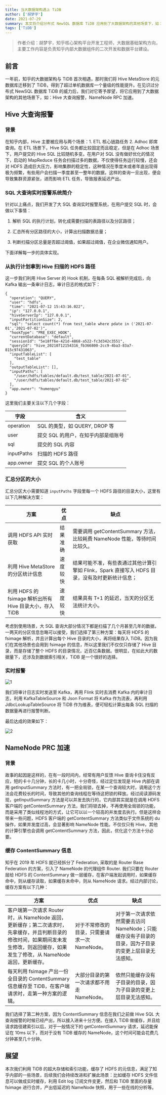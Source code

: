 ```yaml
---
title: 当大数据架构遇上 TiDB
author: ['胡梦宇']
date: 2021-07-29
summary: 本文将介绍分布式 NewSQL 数据库 TiDB 应用到了大数据架构的其他场景下，如：Hive 大查询报警，NameNode RPC 加速。
tags: ['TiDB']
---
```


> 作者介绍：胡梦宇，知乎核心架构平台开发工程师，大数据基础架构方向，主要工作内容是负责知乎内部大数据组件的二次开发和数据平台建设。

## 前言

一年前，知乎的大数据架构与 TiDB 首次相遇，那时我们将 Hive MetaStore 的元数据库迁移到了 TiDB，得到了超过单机数据库一个量级的性能提升。在见识过分布式 NewSQL 数据库 TiDB 的威力后，我们对它寄予厚望，将它应用到了大数据架构的其他场景下，如：Hive 大查询报警，NameNode RPC 加速。

## Hive 大查询报警

### 背景

在知乎内部，Hive 主要被应用与两个场景：1. ETL 核心链路任务 2. Adhoc 即席查询。在 ETL 场景下，Hive SQL 任务都比较固定而且稳定，但是在 Adhoc 场景下，用户提交的 Hive SQL 比较随机多变。在用户对 SQL 没有做好优化的情况下，启动的 MapReduce 任务会扫描过多的数据，不仅使得任务运行较慢，还会对 HDFS 造成巨大压力，影响集群的稳定性，这种情况在季度末或者年底出现得极为频繁，有些用户会扫描一季度甚至一整年的数据，这样的查询一旦出现，便会导致集群资源紧张，进而影响 ETL 任务，导致报表延迟产出。

### SQL 大查询实时报警系统简介

针对以上痛点，我们开发了大 SQL 查询实时报警系统，在用户提交 SQL 时，会做以下事情：

1. 解析 SQL 的执行计划，转化成需要扫描的表路径以及分区路径；

2. 汇总所有分区路径的大小，计算出扫描数据总量；

3. 判断扫描分区总量是否超过阈值，如果超过阈值，在企业微信通知用户。

下面详解每一步的具体实现。

### 从执行计划拿到 Hive 扫描的 HDFS 路径

这一步我们利用 Hive Server 的 Hook 机制，在每条 SQL 被解析完成后，向 Kafka 输出一条审计日志，审计日志的格式如下：

```
{
  "operation": "QUERY",
  "user": "hdfs",
  "time": "2021-07-12 15:43:16.022",
  "ip": "127.0.0.1",
  "hiveServerIp": "127.0.0.1",
  "inputPartitionSize": 2,
  "sql": "select count(*) from test_table where pdate in ('2021-07-01','2021-07-02')",
  "hookType": "PRE_EXEC_HOOK",
  "currentDatabase": "default",
  "sessionId": "5e18ff6e-421d-4868-a522-fc3d342c3551",
  "queryId": "hive_20210712154316_fb366800-2cc9-4ba3-83a7-815c97431063",
  "inputTableList": [
    "test_table"
  ],
  "outputTableList": [],
  "inputPaths": [
    "/user/hdfs/tables/default.db/test_table/2021-07-01",
    "/user/hdfs/tables/default.db/test_table/2021-07-02"
  ],
  "app.owner": "humengyu"
}
```

这里我们主要关注以下几个字段：

|  字段  |  含义  |
|  ----  | ----  |
|  operation  | SQL 的类型，如 QUERY, DROP 等  |
|  user  | 提交 SQL 的用户，在知乎内部是组账号  |
|  sql  | 提交的 SQL 内容  |
|  inputPaths  | 扫描的 HDFS 路径  |
|  app.owner  | 提交 SQL 的个人账号  |

### 汇总分区的大小

汇总分区大小需要知道 `inputPaths` 字段里每一个 HDFS 路径的目录大小，这里有以下几种解决方案：

|  方案  |  优点  |  缺点  |
|  ----  | ----  | ----  |
|  调用 HDFS API 实时获取  | 结果准确  |  需要调用 getContentSummary 方法，比较耗费 NameNode 性能，等待时间比较久。  |
|  利用 Hive MetaStore 的分区统计信息 | 速度较快  |  结果可能不准，有些表通过其他计算引擎如 Flink，Spark 直接写入 HDFS 目录，没有及时更新统计信息；  |
|  利用 HDFS 的 fsimage 解析出所有 Hive 目录大小，存入 TiDB  | 速度较快  |  结果具有 T+1 的延迟，当天的分区无法统计大小。  |

考虑到使用场景，大 SQL 查询大部分情况下都是扫描了几个月甚至几年的数据，一两天的分区信息忽略可以接受，我们选择了第三种方案：每天将 HDFS 的 fsimage 解析，并且计算出每个 Hive 目录的大小，再将结果存入 TiDB。因为我们在其他场景也会用到 fsimage 的信息，所以这里我们不仅仅只存储了 Hive 目录，而是存储了整个 HDFS 的目录情况，近百亿条数据。很明显，在如此大的数据量下，还涉及到数据索引相关，TiDB 是一个很好的选择。

### 实时报警

![1](media/when-big-data-architecture-meets-tidb/1.png)

我们将审计日志实时发送至 Kafka，再用 Flink 实时去消费 Kafka 内的审计日志，利用 KafkaTableSource 和 Json Format 将 Kafka 作为流表，再利用 JdbcLookupTableSource 将 TiDB 作为维表，便可轻松计算出每条 SQL 扫描的数据量再进行报警判断。

最后达成的效果如下：

![2](media/when-big-data-architecture-meets-tidb/2.png)

## NameNode PRC 加速

### 背景

故事的起因是这样的，在有一段时间内，经常有用户反馈 Hive 查询卡住没有反应，短的卡十几分钟，长的卡几小时，十分奇怪，经过定位发现是 Hive 内部在调用 getInputSummary 方法时，有一把全局锁，在某一个查询较大时，调用这个方法会花费较长的时间，导致其他的查询线程在等待这把锁的释放。经过阅读源码发现，getInputSummary 方法是可以并发去执行的，它内部其实就是在调用 HDFS 客户端的 getContentSummary 方法，我们将锁去掉，不再使用全局锁的功能，而是采用了类似线程池的方式，让它可以以一个较高的并发度去执行。但是这样会带来一些问题，HDFS 客户端的 getContentSummary 方法类似于文件系统的 du 操作，如果并发度过高，会显著影响 NameNode 性能。不仅仅只有 Hive，其他的计算引擎也会调用 getContentSummary 方法，因此，优化这个方法十分必要。

### 缓存 ContentSummary 信息

知乎在 2019 年 HDFS 就已经拆分了 Federation, 采取的是 Router Base Federation 的方案，引入了 NameNode 的代理组件 Router. 我们只要在 Router 层给 HDFS 的 ContentSummary 做一层缓存，在客户端发起调用时，如果缓存命中，则从缓存读取，如果缓存未命中，则从 NameNode 请求。经过内部讨论，缓存方案有以下几种：

|  方案  |  优点  | 缺点  |
|  ----  | ----  | ----  |
|  客户端第一次请求 Router 时，从 NameNode 返回，更新缓存；第二次请求时，先拿缓存，并且判断目录的修改时间，如果期间发未发生修改，则返回缓存，如果发生了修改，从 NameNode 返回，更新缓存。  | 对于不常修改的目录，只需要请求一次 NameNode。  | 对于第一次请求依然需要去访问 NameNode；只能缓存没有子目录的目录，因为子目录的变更上层目录无法感知。  |
|  每天利用 fsimage 产出一份全目录的 ContentSummary 信息缓存至 TiDB，在客户端请求时，走第一种方案的逻辑。  | 大部分目录的第一次请求都不用走 NameNode。  | 依然只能缓存没有子目录的目录，因为子目录的变更上层目录无法感知。  |

我们选择了第二种方案，因为 ContentSummary 信息在我们之前做 Hive SQL 大查询报警的时候已经产出，所以接入进来十分方便。在接入 TiDB 做缓存，并且给请求路径建索引以后，对于一般情况下的 getContentSummary 请求，延迟能保证在 10ms 以下，而对于没有 TiDB 缓存的 NameNode，这个时间可能会花费几分钟甚至几十分钟。

## 展望

本次我们利用 TiDB 的超大存储和索引功能，缓存了 HDFS 的元信息，满足了知乎内部的一些场景，后续我们会持续改进和扩展此场景：比如缓存 HDFS 文件信息可以做成实时缓存，利用 Edit log 订阅文件变更，然后和 TiDB 里面的存量 fsimage 进行合并，产出低延迟的 NameNode 快照，用于一些在线的分析等。
